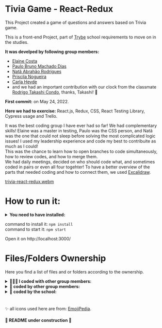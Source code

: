 # Tivia Game - React-Redux 

This Project created a game of questions and answers based on Trivia game.

This is a front-end Project, part of [Trybe](https://www.betrybe.com/) school requirements to move on in the studies.

<strong> It was develped by following group members:</strong>  
- [Elaine Costa](https://github.com/ElaineCostadev)
- [Paulo Bruno Machado Dias](https://github.com/devpbdias)
- [Natã Abrahão Rodrigues](https://github.com/naaharo)
- [Priscila Nogueira](https://github.com/pri-nogueira)
- [Carla Heyde](https://github.com/cjheyde)
- and we had an important contribution with our clock from the classmate [Rodrigo Takashi Condo](https://github.com/R-Takashi), thanks, Takashi! 🙏

<strong>First commit:</strong> on May 24, 2022.

<strong>Here we had to exercise:</strong> React.js, Redux, CSS, React Testing Library, Cypress usage and Trello.

It was the best coding group I have ever had so far! We had complementary skills! Elaine was a master in testing, Paulo was the CSS person, and Natã was the one that could not sleep before solving the most complicated logic issues! I used my leadership experience and code my best to contribuite as much as I could! </br>
This was the chance to learn how to open branches to code simultaneously, how to review codes, and how to merge them. </br>
We had daily meetings, decided on who should code what, and sometimes coded in pairs or even all four togehter!
To have a better overview of the parts that needed coding and how to connect them, we used [Excalidraw](https://excalidraw.com/).


[trivia-react-redux.webm](https://user-images.githubusercontent.com/94486876/197364262-521dd20e-cb52-41ba-b156-090330ffe396.webm)


# How to run it:

<details>
 <summary><strong> You need to have installed:</strong></summary><br />
 - Unix based Operational System <br />
 - node version >= 16.14.0 LTS <br />
</details>
 

command to install it: `npm install` <br />
command to start it: `npm start`

Open it on http://localhost:3000/ <br />

# Files/Folders Ownership

Here you find a list of files and or folders according to the ownership.

<details>
 <summary><strong>🧑‍🤝‍🧑 I coded with other group members:</strong></summary><br />
 
 ```markdown   
 src/
   components/
     Button.js
     Header.js
     LogoTrivia.js
     Questions.js
   css/
     Header.css
     Questions.css
   pages/
     Feedback.js
     Game.js
     Login.js 
     Ranking.js
   redux/
     actions/index.js 
     reducers/
       PlayerReducer.js
       TimeReducer.js
       index.js
     store/index.js 
   services/api.js
   App.js 
   index.js
 ```
 
 </details>


<details>
 <summary><strong>🧛 coded by other group members:</strong></summary><br />
   
 ```markdown  
 src/
   components/
     BooleanBtn.js
     Functions.js
     Loading.js
     MultipleBtn.js 
   css/
     Feedback.css
     Loading.css
     Login.css
     Ranking.css
   images/
   pages/
     Config.js 
   redux/
     reducers/
       TokenReducer.js 
   tests/
     helpers/ourMocks/
     Feedback.test.js
     Game.test.js
     Login.test.js
 ```
 
 </details>

<details>
 <summary><strong>🏫 coded by the school:</strong></summary><br />
   
  ```markdown  
   all others not mentioned before.
  ```
 
 </details>
 
 #

✨ all icons used here are from:  [EmojiPedia](https://emojipedia.org/). 

#### 🚧 README under construction 🚧

